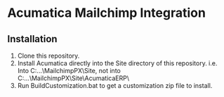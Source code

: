 
# Acumatica Mailchimp Integration

## Installation

1) Clone this repository.
2) Install Acumatica directly into the Site directory of this repository.
   i.e. Into C:\...\MailchimpPX\Site\, not into C:\...\MailchimpPX\Site\AcumaticaERP\
3) Run BuildCustomization.bat to get a customization zip file to install.
